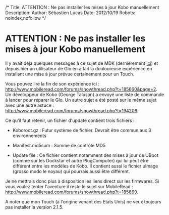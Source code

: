 /*
Title: ATTENTION : Ne pas installer les mises à jour Kobo manuellement
Description: 
Author: Sébastien Lucas
Date: 2012/10/19
Robots: noindex,nofollow
*/
# ATTENTION : Ne pas installer les mises à jour Kobo manuellement

Il y avait déjà quelques messages à ce sujet de MDK (dernièrement [ici](http://www.mobileread.com/forums/showpost.php?p=2270166&postcount=42)) et depuis hier un utilisateur de Glo en a fait la douloureuse expérience en installant une mise à jour prévue certainement pour un Touch.

Vous pouvez lire la fin de son expérience ici : http://www.mobileread.com/forums/showthread.php?t=185660&page=2. Un développeur de Kobo (George Talusan) a envoyé une liste de commande à lancer pour réparer le Glo. Un autre sujet a été posté sur le même sujet avec une autre astuce : http://www.mobileread.com/forums/showthread.php?t=194206.

Ce qu'il faut retenir, un fichier d'update contient trois fichiers :

*	Koboroot.gz : Futur système de fichier. Devrait être commun aux 3 environnements

*	Manifest.md5sum : Somme de contrôle MD5

*	Update file : Ce fichier contient notamment des mises à jour de UBoot (comme sur les Dockstar et autre PlugComputer) qui lui peut être différent entre les modèles de Kobo. Il contient aussi le fichier uImage (grosso modo le noyau) qui pourrais aussi être différent.

Je ne mettrais donc plus à disposition les liens direct sur les firmwares. Si vous voulez tenter l'aventure il reste le sujet sur MobileRead : http://www.mobileread.com/forums/showthread.php?t=185660.

A noter que mon Touch (à l'origine venant des Etats Unis) ne veux toujours pas installer la version 2.1.5.



